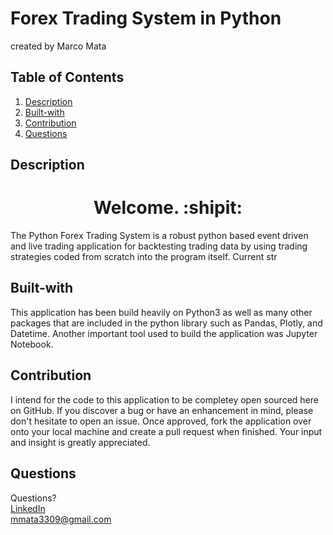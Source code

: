 # Forex Trading System in Python
created by Marco Mata

## Table of Contents
1. [Description](#description)
2. [Built-with](#built-with)
3. [Contribution](#contribution)
5. [Questions](#questions)

## Description
<h1 align="center">Welcome. :shipit:</h1> 



<p>
    The Python Forex Trading System is a robust python based event driven and live trading application for backtesting trading data by using trading strategies coded from scratch into the program itself. Current str 
</p>


## Built-with
This application has been build heavily on Python3 as well as many other packages that are included in the python library such as Pandas, Plotly, and Datetime. Another important tool used to build the application was Jupyter Notebook. 

## Contribution
I intend for the code to this application to be completey open sourced here on GitHub. If you discover a bug or have an enhancement in mind, please don't hesitate to open an issue. Once approved, fork the application over onto your local machine and create a pull request when finished. Your input and insight is greatly appreciated.

## Questions
Questions? <br /> 
<a href="https://www.linkedin.com/in/marco-mata-8165bb175/">LinkedIn</a><br />
mmata3309@gmail.com